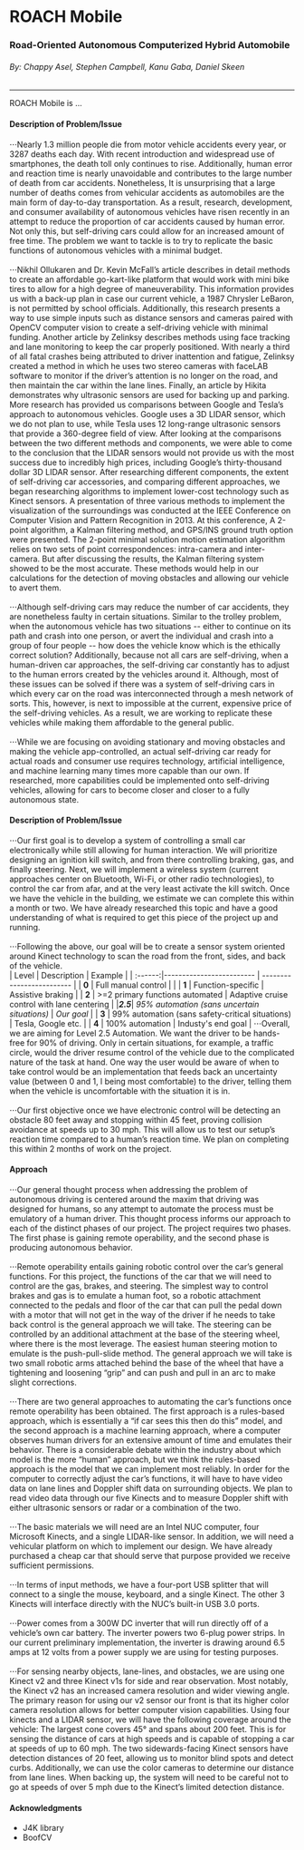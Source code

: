 # ROACH Mobile
### **R**oad-**O**riented **A**utonomous **C**omputerized **H**ybrid Automobile
###### By: Chappy Asel, Stephen Campbell, Kanu Gaba, Daniel Skeen
------

ROACH Mobile is ...

#### Description of Problem/Issue

⋅⋅⋅Nearly 1.3 million people die from motor vehicle accidents every year, or 3287 deaths each day. With recent introduction and widespread use of smartphones, the death toll only continues to rise. Additionally, human error and reaction time is nearly unavoidable and contributes to the large number of death from car accidents. Nonetheless, It is unsurprising that a large number of deaths comes from vehicular accidents as automobiles are the main form of day-to-day transportation. As a result, research, development, and consumer availability of autonomous vehicles have risen recently in an attempt to reduce the proportion of car accidents caused by human error. Not only this, but self-driving cars could allow for an increased amount of free time. The problem we want to tackle is to try to replicate the basic functions of autonomous vehicles with a minimal budget. <br /><br />
⋅⋅⋅Nikhil Ollukaren and Dr. Kevin McFall’s article describes in detail methods to create an affordable go-kart-like platform that would work with mini bike tires to allow for a high degree of maneuverability. This information provides us with a back-up plan in case our current vehicle, a 1987 Chrysler LeBaron, is not permitted by school officials. Additionally, this research presents a way to use simple inputs such as distance sensors and cameras paired with OpenCV computer vision to create a self-driving vehicle with minimal funding. Another article by Zelinksy describes methods using face tracking and lane monitoring to keep the car properly positioned. With nearly a third of all fatal crashes being attributed to driver inattention and fatigue, Zelinksy created a method in which he uses two stereo cameras with faceLAB software to monitor if the driver’s attention is no longer on the road, and then maintain the car within the lane lines. Finally, an article by Hikita demonstrates why ultrasonic sensors are used for backing up and parking. More research has provided us comparisons between Google and Tesla’s approach to autonomous vehicles. Google uses a 3D LIDAR sensor, which we do not plan to use, while Tesla uses 12 long-range ultrasonic sensors that provide a 360-degree field of view. After looking at the comparisons between the two different methods and components, we were able to come to the conclusion that the LIDAR sensors would not provide us with the most success due to incredibly high prices, including Google’s thirty-thousand dollar 3D LIDAR sensor. After researching different components, the extent of self-driving car accessories, and comparing different approaches, we began researching algorithms to implement lower-cost technology such as Kinect sensors. A presentation of three various methods to implement the visualization of the surroundings was conducted at the IEEE Conference on Computer Vision and Pattern Recognition in 2013. At this conference, A 2-point algorithm, a Kalman filtering method, and GPS/INS ground truth option were presented. The 2-point minimal solution motion estimation algorithm relies on two sets of point correspondences: intra-camera and inter-camera. But after discussing the results, the Kalman filtering system showed to be the most accurate. These methods would help in our calculations for the detection of moving obstacles and allowing our vehicle to avert them. <br /><br />
⋅⋅⋅Although self-driving cars may reduce the number of car accidents, they are nonetheless faulty in certain situations. Similar to the trolley problem, when the autonomous vehicle has two situations -- either to continue on its path and crash into one person, or avert the individual and crash into a group of four people -- how does the vehicle know which is the ethically correct solution? Additionally, because not all cars are self-driving, when a human-driven car approaches, the self-driving car constantly has to adjust to the human errors created by the vehicles around it. Although, most of these issues can be solved if there was a system of self-driving cars in which every car on the road was interconnected through a mesh network of sorts. This, however, is next to impossible at the current, expensive price of the self-driving vehicles. As a result, we are working to replicate these vehicles while making them affordable to the general public. <br /><br />
⋅⋅⋅While we are focusing on avoiding stationary and moving obstacles and making the vehicle app-controlled, an actual self-driving car  ready for actual roads and consumer use requires technology, artificial intelligence, and machine learning many times more capable than our own. If researched, more capabilities could be implemented onto self-driving vehicles, allowing for cars to become closer and closer to a fully autonomous state.

#### Description of Problem/Issue

⋅⋅⋅Our first goal is to develop a system of controlling a small car electronically while still allowing for human interaction. We will prioritize designing an ignition kill switch, and from there controlling braking, gas, and finally steering. Next, we will implement a wireless system (current approaches center on Bluetooth, Wi-Fi, or other radio technologies), to control the car from afar, and at the very least activate the kill switch. Once we have the vehicle in the building, we estimate we can complete this within a month or two. We have already researched this topic and have a good understanding of what is required to get this piece of the project up and running.<br /><br />
⋅⋅⋅Following the above, our goal will be to create a sensor system oriented around Kinect technology to scan the road from the front, sides, and back of the vehicle.<br />
| Level   | Description                                      | Example                                     |
| :------:|-------------------------                         | -------------------------                   |
| **0**   | Full manual control                              |                                             |
| **1**   | Function-specific                                | Assistive braking                           |
| **2**   | >=2 primary functions automated                  | Adaptive cruise control with lane centering |
|**_2.5_**| _95% automation (sans uncertain situations)_     | _Our goal_                                  |
| **3**   | 99% automation (sans safety-critical situations) | Tesla, Google etc.                          |
| **4**   | 100% automation                                  | Industy's end goal                          |
⋅⋅⋅Overall, we are aiming for Level 2.5 Automation. We want the driver to be hands-free for 90% of driving. Only in certain situations, for example, a traffic circle, would the driver resume control of the vehicle due to the complicated nature of the task at hand. One way the user would be aware of when to take control would be an implementation that feeds back an uncertainty value (between 0 and 1, l being most comfortable) to the driver, telling them when the vehicle is uncomfortable with the situation it is in.<br /><br />
⋅⋅⋅Our first objective once we have electronic control will be detecting an obstacle 80 feet away and stopping within 45 feet, proving collision avoidance at speeds up to 30 mph. This will allow us to test our setup’s reaction time compared to a human’s reaction time. We plan on completing this within 2 months of work on the project.

#### Approach

⋅⋅⋅Our general thought process when addressing the problem of autonomous driving is centered around the maxim that driving was designed for humans, so any attempt to automate the process must be emulatory of a human driver. This thought process informs our approach to each of the distinct phases of our project. The project requires two phases. The first phase is gaining remote operability, and the second phase is producing autonomous behavior. <br /><br />
⋅⋅⋅Remote operability entails gaining robotic control over the car’s general functions. For this project, the functions of the car that we will need to control are the gas, brakes, and steering. The simplest way to control brakes and gas is to emulate a human foot, so a robotic attachment connected to the pedals and floor of the car that can pull the pedal down with a motor that will not get in the way of the driver if he needs to take back control is the general approach we will take. The steering can be controlled by an additional attachment at the base of the steering wheel, where there is the most leverage. The easiest human steering motion to emulate is the push-pull-slide method. The general approach we will take is two small robotic arms attached behind the base of the wheel that have a tightening and loosening “grip” and can push and pull in an arc to make slight corrections.<br /><br />
⋅⋅⋅There are two general approaches to automating the car’s functions once remote operability has been obtained. The first approach is a rules-based approach, which is essentially a “if car sees this then do this” model, and the second approach is a machine learning approach, where a computer observes human drivers for an extensive amount of time and emulates their behavior. There is a considerable debate within the industry about which model is the more “human” approach, but we think the rules-based approach is the model that we can implement most reliably. In order for the computer to correctly adjust the car’s functions, it will have to have video data on lane lines and Doppler shift data on surrounding objects. We plan to read video data through our five Kinects and to measure Doppler shift with either ultrasonic sensors or radar or a combination of the two.<br /><br />
⋅⋅⋅The basic materials we will need are an Intel NUC computer, four Microsoft Kinects, and a single LIDAR-like sensor. In addition, we will need a vehicular platform on which to implement our design. We have already purchased a cheap car that should serve that purpose provided we receive sufficient permissions.<br /><br />
⋅⋅⋅In terms of input methods, we have a four-port USB splitter that will connect to a single the mouse, keyboard, and a single Kinect. The other 3 Kinects will interface directly with the NUC’s built-in USB 3.0 ports.<br /><br />
⋅⋅⋅Power comes from a 300W DC inverter that will run directly off of a vehicle’s own car battery. The inverter powers two 6-plug power strips. In our current preliminary implementation, the inverter is drawing around 6.5 amps at 12 volts from a power supply we are using for testing purposes.<br /><br />
⋅⋅⋅For sensing nearby objects, lane-lines, and obstacles, we are using one Kinect v2 and three Kinect v1s for side and rear observation. Most notably, the Kinect v2 has an increased camera resolution and wider viewing angle. The primary reason for using our v2 sensor our front is that its higher color camera resolution allows for better computer vision capabilities. 
Using four kinects and a LIDAR sensor, we will have the following coverage around the vehicle: The largest cone covers 45° and spans about 200 feet. This is for sensing the distance of cars at high speeds and is capable of stopping a car at speeds of up to 60 mph. The two sidewards-facing Kinect sensors have detection distances of 20 feet, allowing us to monitor blind spots and detect curbs. Additionally, we can use the color cameras to determine our distance from lane lines. When backing up, the system will need to be careful not to go at speeds of over 5 mph due to the Kinect’s limited detection distance.

#### Acknowledgments

* J4K library
* BoofCV
